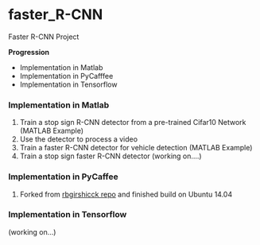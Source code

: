 # faster_R-CNN
Faster R-CNN Project

**Progression**
* Implementation in Matlab
* Implementation in PyCafffee
* Implementation in Tensorflow

### Implementation in Matlab
1. Train a stop sign R-CNN detector from a pre-trained Cifar10 Network (MATLAB Example)
2. Use the detector to process a video
3. Train a faster R-CNN detector for vehicle detection (MATLAB Example)
4. Train a stop sign faster R-CNN detector (working on....)

### Implementation in PyCaffee
1. Forked from [rbgirshicck repo](https://github.com/rbgirshick/py-faster-rcnn) and finished build on Ubuntu 14.04

### Implementation in Tensorflow
(working on...) 